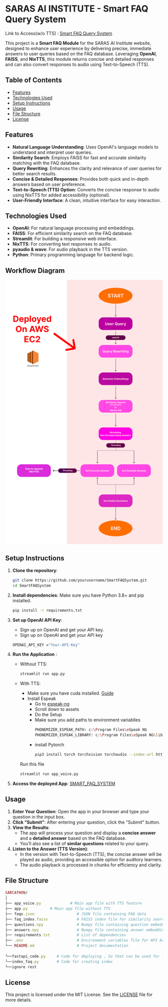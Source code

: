 # SARAS AI INSTITUTE - Smart FAQ Query System

Link to Access(w/o TTS) : [Smart FAQ Query System](http://ec2-54-159-96-209.compute-1.amazonaws.com:8501)

This project is a **Smart FAQ Module** for the SARAS AI Institute website, designed to enhance user experience by delivering precise, immediate answers to user queries based on the FAQ database. Leveraging **OpenAI**, **FAISS**, and **NixTTS**, this module returns concise and detailed responses and can also convert responses to audio using Text-to-Speech (TTS).

## Table of Contents
- [Features](#features)
- [Technologies Used](#technologies-used)
- [Setup Instructions](#setup-instructions)
- [Usage](#usage)
- [File Structure](#file-structure)
- [License](#license)

## Features
- **Natural Language Understanding**: Uses OpenAI's language models to understand and interpret user queries.
- **Similarity Search**: Employs FAISS for fast and accurate similarity matching with the FAQ database.
- **Query Rewriting**: Enhances the clarity and relevance of user queries for better search results.
- **Concise & Detailed Responses**: Provides both quick and in-depth answers based on user preference.
- **Text-to-Speech (TTS) Option**: Converts the concise response to audio using NixTTS for added accessibility (optional).
- **User-Friendly Interface**: A clean, intuitive interface for easy interaction.

## Technologies Used
- **OpenAI**: For natural language processing and embeddings.
- **FAISS**: For efficient similarity search on the FAQ database.
- **Streamlit**: For building a responsive web interface.
- **NixTTS**: For converting text responses to audio.
- **pyaudio & wave**: For audio playback in the TTS version.
- **Python**: Primary programming language for backend logic.

## Workflow Diagram

![Workflow Diagram](workflow_diagram.png)

## Setup Instructions

1. **Clone the repository**:
   ```bash
   git clone https://github.com/yourusername/SmartFAQSystem.git
   cd SmartFAQSystem
   ```
2. **Install dependencies**: Make sure you have Python 3.8+ and pip installed.
    ```bash
   pip install -r requirements.txt
   ```
3. **Set up OpenAI API Key**:
    - Sign up on OpenAI and get your API key.
    - Sign up on OpenAI and get your API key

    ```bash
    OPENAI_API_KEY ="Your-API-Key"
    ```

4. **Run the Application** :
    - Without TTS:
        ```bash
        streamlit run app.py
        ```
    - With TTS:
        - Make sure you have cuda installed. [Guide](https://youtu.be/nATRPPZ5dGE?si=rlO_a1ETe5AyXWQg)
        - Install Espeak 
            - Go to [espeak-ng](https://github.com/espeak-ng/espeak-ng/releases)
            - Scroll down to assets
            - Do the Setup
            - Make sure you add paths to environment variablles
                ```bash
                PHONEMIZER_ESPEAK_PATH: c:\Program Files\eSpeak NG
                PHONEMIZER_ESPEAK_LIBRARY: c:\Program Files\eSpeak NG\libespeak-ng.dll
                ```
            - install Pytorch
                ```bash
                pip3 install torch torchvision torchaudio --index-url https://download.pytorch.org/whl/cu121
                ```
        Run this file

        ```bash
        streamlit run app_voice.py
        ```
5. **Access the deployed App**:
    [SMART_FAQ_SYSTEM](http://ec2-54-159-96-209.compute-1.amazonaws.com:8501)

## Usage
1. **Enter Your Question**: Open the app in your browser and type your question in the input box.
2. **Click "Submit"**: After entering your question, click the "Submit" button.
3. **View the Results**:
   - The app will process your question and display a **concise answer** and a **detailed answer** based on the FAQ database.
   - You’ll also see a list of **similar questions** related to your query.
4. **Listen to the Answer (TTS Version)**: 
   - In the version with Text-to-Speech (TTS), the concise answer will be played as audio, providing an accessible option for auditory learners.
   - The audio playback is processed in chunks for efficiency and clarity.

## File Structure
```ruby
SARCATHON/
│
├── app_voice.py             # Main app file with TTS feature
├── app.py          # Main app file without TTS
├── faqs.json                   # JSON file containing FAQ data
├── faq_index.faiss             # FAISS index file for similarity search
├── questions.npy               # Numpy file containing question embeddings
├── answers.npy                 # Numpy file containing answer embeddings
├── requirements.txt            # List of dependencies
├── .env                        # Environment variables file for API keys
└── README.md                   # Project documentation

└──fastapi_code.py     # Code for deploying , So that can be used for future advancement. [FAST API]
└──index_faq.py        # Code for creating index
└──ignore rest 
```

## License
This project is licensed under the MIT License. See the [LICENSE](LICENSE) file for more details.



